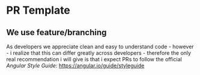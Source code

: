 
# PR Template

## We use feature/branching 

As developers we appreciate clean and easy to understand code - however - i realize that this can differ greatly across developers - therefore the only real recommendation i will give is that i expect PRs to follow the official *Angular Style Guide*: https://angular.io/guide/styleguide 
